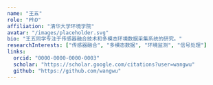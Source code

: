 ```yaml
---
name: "王五"
role: "PhD"
affiliation: "清华大学环境学院"
avatar: "/images/placeholder.svg"
bio: "王五同学专注于传感器融合技术和多模态环境数据采集系统的研究。"
researchInterests: ["传感器融合", "多模态数据", "环境监测", "信号处理"]
links:
  orcid: "0000-0000-0000-0003"
  scholar: "https://scholar.google.com/citations?user=wangwu"
  github: "https://github.com/wangwu"
---
```

